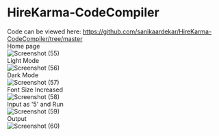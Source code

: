 # HireKarma-CodeCompiler <br>
Code can be viewed here: https://github.com/sanikaardekar/HireKarma-CodeCompiler/tree/master <br>
Home page <br>
![Screenshot (55)](https://user-images.githubusercontent.com/80094199/163565155-72e89b02-c4bb-4c96-b2e8-6569ef17e2f3.png) <br>
Light Mode <br>
![Screenshot (56)](https://user-images.githubusercontent.com/80094199/163565223-f83edfae-942b-4d43-aa89-08a6d41c4775.png) <br>
Dark Mode <br>
![Screenshot (57)](https://user-images.githubusercontent.com/80094199/163565293-7801b57f-7ce5-4b94-8472-2aea390d612a.png) <br>
Font Size Increased <br>
![Screenshot (58)](https://user-images.githubusercontent.com/80094199/163565447-53f0e40f-bd6c-4b2f-8c72-2382ae9d3ab2.png) <br>
Input as '5' and Run <br>
![Screenshot (59)](https://user-images.githubusercontent.com/80094199/163565650-564bc76e-e89e-4aef-b5b0-a71012bd73d5.png) <br>
Output <br>
![Screenshot (60)](https://user-images.githubusercontent.com/80094199/163565744-aaec5016-bb86-492f-88bb-d7c79ccb6e14.png)



